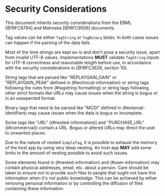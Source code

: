 # Security Considerations

This document inherits security considerations from the EBML [@!RFC8794] and Matroska [@!RFC9559] documents.

Tag values can be either `TagString` or `TagBinary` blobs. In both cases issues can happen if the parsing of the data fails.

Most of the time strings are kept as-is and don't pose a security issue, apart from invalid UTF-8 values.
Implementations **MUST** validate `TagString` inputs for UTF-8 correctness and
reasonable length before use, in accordance with the security considerations in [@!RFC3629, section 10].

String tags that are parsed like "REPLAYGAIN_GAIN" or "REPLAYGAIN_PEAK" defined in (#technical-information)
or string tags following the rules from (#tagstring-formatting) or string tags following other strict formats like URLs
may cause issues when the string is bogus or in an unexpected format.

Binary tags that need to be parsed like "MCDI" defined in (#external-identifiers) may cause issues when the data is bogus or incomplete.

Some tags like "URL" ((#nested-information)) and "PURCHASE_URL" ((#commercial)) contain a URL.
Bogus or altered URLs may direct the user to unwanted places.

Due to the nature of nested `SimpleTag`, it is possible to exhaust the memory of the host app by using very deep nesting.
An host app **MAY** add some limits to the amount of nesting possible to avoid such issues.

Some elements found in (#nested-information) and (#user-information) may contain physical addresses, email, etc. about a person. Care should be taken
to ensure not to provide such files to people that ought not have this information when it's not
public knowledge. This can be achieved by either removing personal information or by controlling the diffusion of files
containing these information.

